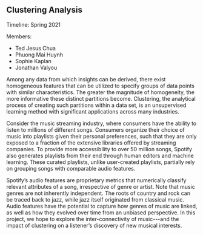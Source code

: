 ## Clustering Analysis

Timeline: Spring 2021

Members:
- Ted Jesus Chua
- Phuong Mai Huynh
- Sophie Kaplan
- Jonathan Valyou

Among any data from which insights can be derived, there exist homogeneous features that can be utilized to specify groups of data points with similar characteristics. The greater the magnitude of homogeneity, the more informative these distinct partitions become. Clustering, the analytical process of creating such partitions within a data set, is an unsupervised learning method with significant applications across many industries.

Consider the music streaming industry, where consumers have the ability to listen to millions of different songs. Consumers organize their choice of music into playlists given their personal preferences, such that they are only exposed to a fraction of the extensive libraries offered by streaming companies. To provide more accessibility to over 50 million songs, Spotify also generates playlists from their end through human editors and machine
learning. These curated playlists, unlike user-created playlists, partially rely on grouping songs with comparable audio features.

Spotify’s audio features are proprietary metrics that numerically classify relevant attributes of a song, irrespective of genre or artist. Note that music genres are not inherently independent. The roots of country and rock can be traced back to jazz, while jazz itself originated from classical music. Audio features have the potential to capture how genres of music are linked, as well as how they evolved over time from an unbiased perspective. In this project, we hope to explore the inter-connectivity of music---and the impact of clustering on a listener’s discovery of new musical interests.






